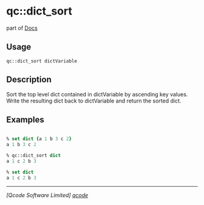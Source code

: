 qc::dict_sort
=============

part of [Docs](.)

Usage
-----
`qc::dict_sort dictVariable`

Description
-----------
Sort the top level dict contained in dictVariable by ascending key values.<br/>Write the resulting dict back to dictVariable and return the sorted dict.

Examples
--------
```tcl

% set dict {a 1 b 3 c 2}
a 1 b 3 c 2

% qc::dict_sort dict
a 1 c 2 b 3

% set dict
a 1 c 2 b 3

```

----------------------------------
*[Qcode Software Limited] [qcode]*

[qcode]: www.qcode.co.uk "Qcode Software"